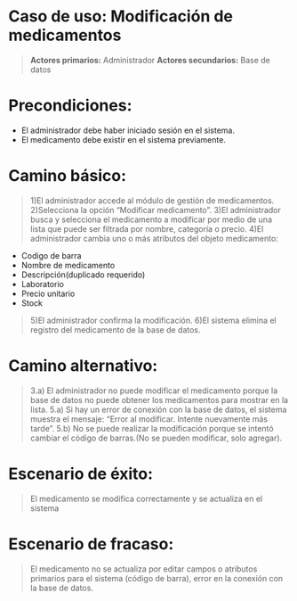# Caso de uso: Modificación de medicamentos

>**Actores primarios:** Administrador
**Actores secundarios:** Base de datos

# Precondiciones: 
- El administrador debe haber iniciado sesión en el sistema.
- El medicamento debe existir en el sistema previamente.

# Camino básico:
>1)El administrador accede al módulo de gestión de medicamentos.
2)Selecciona la opción “Modificar medicamento”.
3)El administrador busca y selecciona el medicamento a modificar por medio de una lista que puede ser filtrada por nombre, categoría o precio.
4)El administrador cambia uno o más atributos del objeto medicamento: 
- Codigo de barra
- Nombre de medicamento
- Descripción(duplicado requerido)
- Laboratorio
- Precio unitario
- Stock
>5)El administrador confirma la modificación.
6)El sistema elimina el registro del medicamento de la base de datos.

# Camino alternativo:

> 3.a) El administrador no puede modificar el medicamento porque la base de datos no puede obtener los medicamentos para mostrar en la lista.
5.a) Si hay un error de conexión con la base de datos, el sistema muestra el mensaje: “Error al modificar. Intente nuevamente más tarde”.
5.b) No se puede realizar la modificación porque se intentó cambiar el código de barras.(No se pueden modificar, solo agregar).

# Escenario de éxito:

> El medicamento se modifica correctamente y se actualiza en el sistema

# Escenario de fracaso:

> El medicamento no se actualiza por editar campos o atributos primarios para el sistema (código de barra), error en la conexión con la base de datos.
